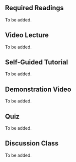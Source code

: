 ## Required Readings

To be added.

## Video Lecture

To be added.

## Self-Guided Tutorial

To be added.

## Demonstration Video

To be added.

## Quiz

To be added.
## Discussion Class

To be added.